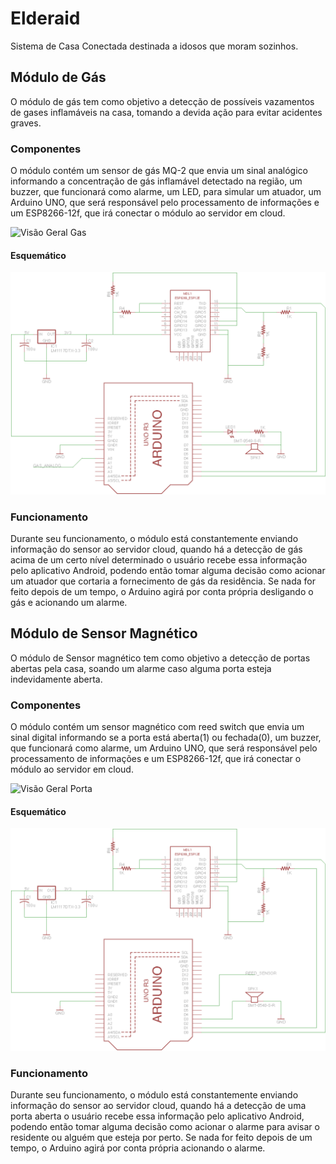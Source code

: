 # Elderaid

Sistema de Casa Conectada destinada a idosos que moram sozinhos.

## Módulo de Gás

O módulo de gás tem como objetivo a detecção de possíveis vazamentos de gases inflamáveis na casa, tomando a devida ação para evitar acidentes graves.

### Componentes

O módulo contém um sensor de gás MQ-2 que envia um sinal analógico informando a concentração de gás inflamável detectado na região, um buzzer, que funcionará como alarme, um LED, para simular um atuador, um Arduino UNO, que será responsável pelo processamento de informações e um ESP8266-12f, que irá conectar o módulo ao servidor em cloud.

![Visão Geral Gas](Visão_Geral_Gas.JPG)

#### Esquemático

![Schematic_gas](gas_schematic.png)


### Funcionamento

Durante seu funcionamento, o módulo está constantemente enviando informação do sensor ao servidor cloud, quando há a detecção de gás acima de um certo nível determinado o usuário recebe essa informação pelo aplicativo Android, podendo então tomar alguma decisão como acionar um atuador que cortaria a fornecimento de gás da residência. Se nada for feito depois de um tempo, o Arduino agirá por conta própria desligando o gás e acionando um alarme. 

## Módulo de Sensor Magnético

O módulo de Sensor magnético tem como objetivo a detecção de portas abertas pela casa, soando um alarme caso alguma porta esteja indevidamente aberta.

### Componentes

O módulo contém um sensor magnético com reed switch que envia um sinal digital informando se a porta está aberta(1) ou fechada(0), um buzzer, que funcionará como alarme, um Arduino UNO, que será responsável pelo processamento de informações e um ESP8266-12f, que irá conectar o módulo ao servidor em cloud.

![Visão Geral Porta](Visão_Geral_Porta.JPG)

#### Esquemático

![Schematic_porta](porta.png)


### Funcionamento

Durante seu funcionamento, o módulo está constantemente enviando informação do sensor ao servidor cloud, quando há a detecção de uma porta aberta o usuário recebe essa informação pelo aplicativo Android, podendo então tomar alguma decisão como acionar o alarme para avisar o residente ou alguém que esteja por perto. Se nada for feito depois de um tempo, o Arduino agirá por conta própria acionando o alarme.

